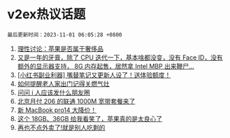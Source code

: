 # v2ex热议话题

`最后更新时间：2023-11-01 06:05:28 +0800`

1. [理性讨论：苹果是否属于奢侈品](https://www.v2ex.com/t/986990)
1. [又是一年的牙膏，除了 CPU 迭代一下，基本啥都没变，没有 Face ID，没有额外的显示器支持， 8G 内存起售，居然拿 Intel MBP 出来鞭尸...](https://www.v2ex.com/t/986922)
1. [[小红书副业利器] 嘴替笔记又更新人设了！送体验额度！](https://www.v2ex.com/t/987010)
1. [如何提醒老人家出门记得关燃气灶](https://www.v2ex.com/t/986963)
1. [问问 i 人应该发什么朋友圈](https://www.v2ex.com/t/986952)
1. [北京月付 206 的联通 1000M 宽带套餐来了](https://www.v2ex.com/t/986961)
1. [新 MacBook pro14 大降价！](https://www.v2ex.com/t/986919)
1. [这个 18GB、36GB 给我看笑了，苹果真的是太良心了](https://www.v2ex.com/t/986981)
1. [再也不点外卖了!就是别人吃剩的](https://www.v2ex.com/t/987074)

